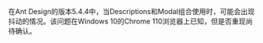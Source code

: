 在Ant Design的版本5.4.4中，当Descriptions和Modal组合使用时，可能会出现抖动的情况。该问题在Windows 10的Chrome 110浏览器上已知，但是否重现尚待确认。
